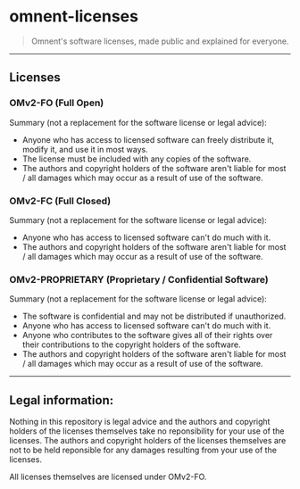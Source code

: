 # omnent-licenses

> Omnent's software licenses, made public and explained for everyone.

---

## Licenses

### OMv2-FO (Full Open)

Summary (not a replacement for the software license or legal advice):

- Anyone who has access to licensed software can freely distribute it, modify it, and use it in most ways.
- The license must be included with any copies of the software.
- The authors and copyright holders of the software aren't liable for most / all damages which may occur as a result of use of the software.

### OMv2-FC (Full Closed)

Summary (not a replacement for the software license or legal advice):

- Anyone who has access to licensed software can't do much with it.
- The authors and copyright holders of the software aren't liable for most / all damages which may occur as a result of use of the software.

### OMv2-PROPRIETARY (Proprietary / Confidential Software)

Summary (not a replacement for the software license or legal advice):

- The software is confidential and may not be distributed if unauthorized.
- Anyone who has access to licensed software can't do much with it.
- Anyone who contributes to the software gives all of their rights over their contributions to the copyright holders of the software.
- The authors and copyright holders of the software aren't liable for most / all damages which may occur as a result of use of the software.

---

## Legal information:

Nothing in this repository is legal advice and the authors and copyright holders of the licenses themselves take no reponsibility for your use of the licenses. The authors and copyright holders of the licenses themselves are not to be held reponsible for any damages resulting from your use of the licenses.

All licenses themselves are licensed under OMv2-FO.
